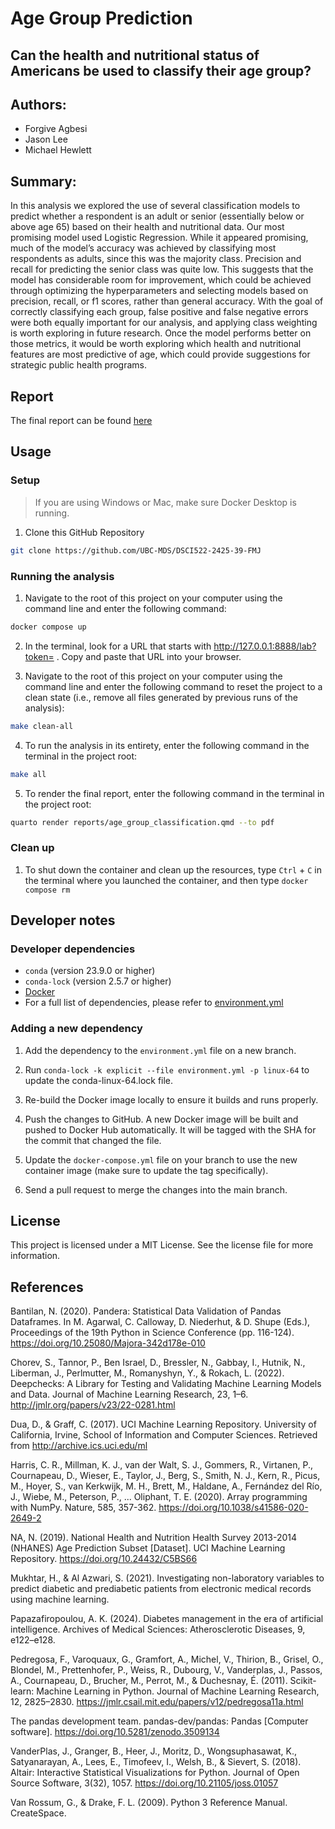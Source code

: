 # Age Group Prediction 
## Can the health and nutritional status of Americans be used to classify their age group?

## Authors:
- Forgive Agbesi
- Jason Lee
- Michael Hewlett

## Summary:
In this analysis we explored the use of several classification models to predict whether a respondent is an adult or senior (essentially below or above age 65) based on their health and nutritional data. Our most promising model used Logistic Regression. While it appeared promising, much of the model’s accuracy was achieved by classifying most respondents as adults, since this was the majority class. Precision and recall for predicting the senior class was quite low. This suggests that the model has considerable room for improvement, which could be achieved through optimizing the hyperparameters and selecting models based on precision, recall, or f1 scores, rather than general accuracy. With the goal of correctly classifying each group, false positive and false negative errors were both equally important for our analysis, and applying class weighting is worth exploring in future research. Once the model performs better on those metrics, it would be worth exploring which health and nutritional features are most predictive of age, which could provide suggestions for strategic public health programs.

## Report
The final report can be found [here](https://github.com/UBC-MDS/DSCI522-2425-39-FMJ/blob/main/reports/age_group_classification.pdf)

## Usage

### Setup

>If you are using Windows or Mac, make sure Docker Desktop is running.

1. Clone this GitHub Repository

```bash
git clone https://github.com/UBC-MDS/DSCI522-2425-39-FMJ
```

### Running the analysis

1. Navigate to the root of this project on your computer using the command line and enter the following command:

```bash
docker compose up
```

2. In the terminal, look for a URL that starts with http://127.0.0.1:8888/lab?token= . Copy and paste that URL into your browser.

3. Navigate to the root of this project on your computer using the command line and enter the following command to reset the project to a clean state (i.e., remove all files generated by previous runs of the analysis):

```bash
make clean-all
```

4. To run the analysis in its entirety, enter the following command in the terminal in the project root:
   
```bash
make all
```

5. To render the final report, enter the following command in the terminal in the project root:

```bash
quarto render reports/age_group_classification.qmd --to pdf
```

### Clean up

1. To shut down the container and clean up the resources, type `Ctrl` + `C` in the terminal where you launched the container, and then type `docker compose rm`

## Developer notes

### Developer dependencies
- `conda` (version 23.9.0 or higher)
- `conda-lock` (version 2.5.7 or higher)
- [Docker](https://www.docker.com)
- For a full list of dependencies, please refer to [environment.yml](https://github.com/UBC-MDS/DSCI522-2425-39-FMJ/blob/main/environments/environment.yml)

### Adding a new dependency
1. Add the dependency to the `environment.yml` file on a new branch.

2. Run `conda-lock -k explicit --file environment.yml -p linux-64` to update the conda-linux-64.lock file.

3. Re-build the Docker image locally to ensure it builds and runs properly.

4. Push the changes to GitHub. A new Docker image will be built and pushed to Docker Hub automatically. It will be tagged with the SHA for the commit that changed the file.

5. Update the `docker-compose.yml` file on your branch to use the new container image (make sure to update the tag specifically).

6. Send a pull request to merge the changes into the main branch.

## License
This project is licensed under a MIT License. See the license file for more information.

## References
Bantilan, N. (2020). Pandera: Statistical Data Validation of Pandas Dataframes. In M. Agarwal, C. Calloway, D. Niederhut, & D. Shupe (Eds.), Proceedings of the 19th Python in Science Conference (pp. 116-124). https://doi.org/10.25080/Majora-342d178e-010

Chorev, S., Tannor, P., Ben Israel, D., Bressler, N., Gabbay, I., Hutnik, N., Liberman, J., Perlmutter, M., Romanyshyn, Y., & Rokach, L. (2022). Deepchecks: A Library for Testing and Validating Machine Learning Models and Data. Journal of Machine Learning Research, 23, 1–6. http://jmlr.org/papers/v23/22-0281.html

Dua, D., & Graff, C. (2017). UCI Machine Learning Repository. University of California, Irvine, School of Information and Computer Sciences. Retrieved from http://archive.ics.uci.edu/ml

Harris, C. R., Millman, K. J., van der Walt, S. J., Gommers, R., Virtanen, P., Cournapeau, D., Wieser, E., Taylor, J., Berg, S., Smith, N. J., Kern, R., Picus, M., Hoyer, S., van Kerkwijk, M. H., Brett, M., Haldane, A., Fernández del Río, J., Wiebe, M., Peterson, P., ... Oliphant, T. E. (2020). Array programming with NumPy. Nature, 585, 357-362. https://doi.org/10.1038/s41586-020-2649-2

NA, N. (2019). National Health and Nutrition Health Survey 2013-2014 (NHANES) Age Prediction Subset [Dataset]. UCI Machine Learning Repository. https://doi.org/10.24432/C5BS66

Mukhtar, H., & Al Azwari, S. (2021). Investigating non-laboratory variables to predict diabetic and prediabetic patients from electronic medical records using machine learning.

Papazafiropoulou, A. K. (2024). Diabetes management in the era of artificial intelligence. Archives of Medical Sciences: Atherosclerotic Diseases, 9, e122–e128.

Pedregosa, F., Varoquaux, G., Gramfort, A., Michel, V., Thirion, B., Grisel, O., Blondel, M., Prettenhofer, P., Weiss, R., Dubourg, V., Vanderplas, J., Passos, A., Cournapeau, D., Brucher, M., Perrot, M., & Duchesnay, É. (2011). Scikit-learn: Machine Learning in Python. Journal of Machine Learning Research, 12, 2825–2830. https://jmlr.csail.mit.edu/papers/v12/pedregosa11a.html

The pandas development team. pandas-dev/pandas: Pandas [Computer software]. https://doi.org/10.5281/zenodo.3509134

VanderPlas, J., Granger, B., Heer, J., Moritz, D., Wongsuphasawat, K., Satyanarayan, A., Lees, E., Timofeev, I., Welsh, B., & Sievert, S. (2018). Altair: Interactive Statistical Visualizations for Python. Journal of Open Source Software, 3(32), 1057. https://doi.org/10.21105/joss.01057

Van Rossum, G., & Drake, F. L. (2009). Python 3 Reference Manual. CreateSpace.
